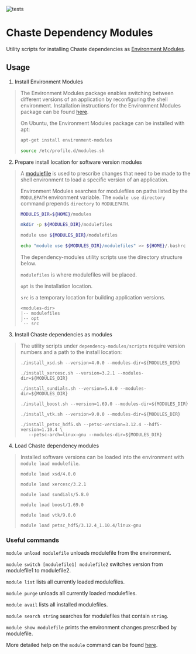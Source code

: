 ![tests](https://github.com/Chaste/dependency-modules/actions/workflows/ubuntu.yml/badge.svg)

# Chaste Dependency Modules
Utility scripts for installing Chaste dependencies as [Environment Modules](https://modules.readthedocs.io/).

## Usage
1. Install Environment Modules

>The Environment Modules package enables switching between different versions of an application by reconfiguring the shell environment. Installation instructions for the Environment Modules package can be found [here](https://modules.readthedocs.io/en/latest/INSTALL.html).
>
>On Ubuntu, the Environment Modules package can be installed with apt:
>
>```bash
>apt-get install environment-modules
>
>source /etc/profile.d/modules.sh
>```

2. Prepare install location for software version modules

>A [modulefile](https://modules.readthedocs.io/en/latest/modulefile.html) is used to prescribe changes that need to be made to the shell environment to load a specific version of an application.
>
>Environment Modules searches for modulefiles on paths listed by the `MODULEPATH` environment variable. The `module use directory` command prepends `directory` to `MODULEPATH`.
>
>```bash
>MODULES_DIR=${HOME}/modules
>
>mkdir -p ${MODULES_DIR}/modulefiles
>
>module use ${MODULES_DIR}/modulefiles
>
>echo "module use ${MODULES_DIR}/modulefiles" >> ${HOME}/.bashrc
>```
>
>The dependency-modules utility scripts use the directory structure below. 
>
>`modulefiles` is where modulefiles will be placed.
>
>`opt` is the installation location. 
>
>`src` is a temporary location for building application versions.
>
>```
><modules-dir>
>|-- modulefiles
>|-- opt
>`-- src
>```

3. Install Chaste dependencies as modules

>The utility scripts under `dependency-modules/scripts` require version numbers and a path to the install location:
>
>```
>./install_xsd.sh --version=4.0.0 --modules-dir=${MODULES_DIR}
>
>./install_xercesc.sh --version=3.2.1 --modules-dir=${MODULES_DIR}
>
>./install_sundials.sh --version=5.8.0 --modules-dir=${MODULES_DIR}
>
>./install_boost.sh --version=1.69.0 --modules-dir=${MODULES_DIR}
>
>./install_vtk.sh --version=9.0.0 --modules-dir=${MODULES_DIR}
>
>./install_petsc_hdf5.sh --petsc-version=3.12.4 --hdf5-version=1.10.4 \
>    --petsc-arch=linux-gnu --modules-dir=${MODULES_DIR}
>```

4. Load Chaste dependency modules

>Installed software versions can be loaded into the environment with `module load modulefile`.
>```
>module load xsd/4.0.0
>
>module load xercesc/3.2.1
>
>module load sundials/5.8.0
>
>module load boost/1.69.0
>
>module load vtk/9.0.0
>
>module load petsc_hdf5/3.12.4_1.10.4/linux-gnu
>```

### Useful commands

`module unload modulefile` unloads modulefile from the environment.

`module switch [modulefile1] modulefile2` switches version from modulefile1 to modulefile2.

`module list` lists all currently loaded modulefiles.

`module purge` unloads all currently loaded modulefiles.

`module avail` lists all installed modulefiles.

`module search string` searches for modulefiles that contain `string`.

`module show modulefile` prints the environment changes prescribed by modulefile.

More detailed help on the `module` command can be found [here](https://modules.readthedocs.io/en/latest/module.html).


